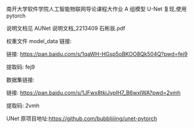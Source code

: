 南开大学软件学院人工智能物联网导论课程大作业 A 组模型 U-Net 复现,使用 pytorch

说明文档见 AUNet 说明文档\_2213409 石彬辰.pdf

权重文件 model_data 链接:

链接: https://pan.baidu.com/s/1qaWH-HGsp5oBKOO8Qk504Q?pwd=fej9

提取码: fej9

数据集链接:

链接: https://pan.baidu.com/s/1JFwx8tkiJvpIH7_B6wxlWA?pwd=2vmh

提取码: 2vmh

UNet 原项目地址:https://github.com/bubbliiiing/unet-pytorch
